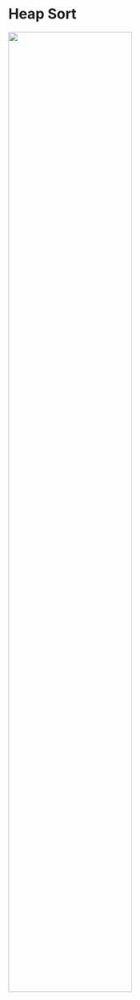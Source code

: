 # Heap Sort

<img src="https://user-images.githubusercontent.com/59442344/120910882-907a8800-c6bd-11eb-9393-fbe445e91836.png" width=70% hight=70%>
